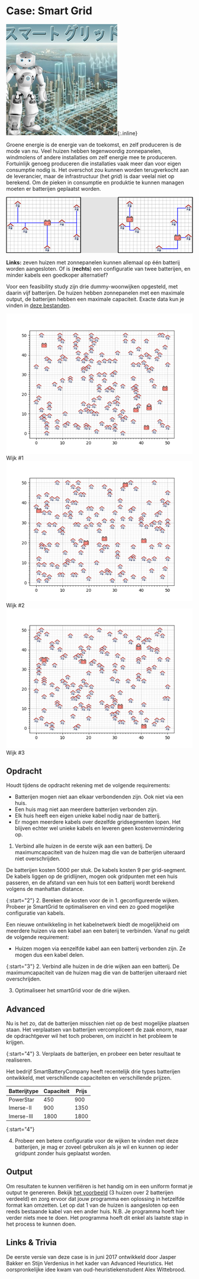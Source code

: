 # Case: Smart Grid

![een fotomontage met als achtergrond een luchtfoto van een grote stad aan zee, waaroverheen in een soort lichtgevende blauwe inkt aanpassingen aan de infrastructuur zijn geprojecteerd, met een nadrukkelijke rol voor een aantal windmolens in zee, en bovenin het plaatje een tekst in niet-latijnse tekens en links nog een Nao humanoid robot die goed in de camera kijkt](Smartgrid.jpg){:.inline}

Groene energie is de energie van de toekomst, en zelf produceren is de mode van nu. Veel huizen hebben tegenwoordig zonnepanelen, windmolens of andere installaties om zelf energie mee te produceren. Fortuinlijk genoeg produceren die installaties vaak meer dan voor eigen consumptie nodig is. Het overschot zou kunnen worden terugverkocht aan de leverancier, maar de infrastructuur (het *grid*) is daar veelal niet op berekend. Om de pieken in consumptie en produktie te kunnen managen moeten er batterijen geplaatst worden.

![](Twogrids.gif)

**Links:** zeven huizen met zonnepanelen kunnen allemaal op één batterij worden aangesloten. Of is (**rechts**) een configuratie van twee batterijen, en minder kabels een goedkoper alternatief?


Voor een feasibility study zijn drie dummy-woonwijken opgesteld, met daarin vijf batterijen. De huizen hebben zonnepanelen met een maximale output, de batterijen hebben een maximale capaciteit. Exacte data kun je vinden in [deze bestanden](Huizen&Batterijen.zip).

![](Wijk1.png) Wijk #1
![](Wijk2.png) Wijk #2
![](Wijk3.png) Wijk #3

## Opdracht

Houdt tijdens de opdracht rekening met de volgende requirements:

* Batterijen mogen niet aan elkaar verbondenden zijn. Ook niet via een huis.
* Een huis mag niet aan meerdere batterijen verbonden zijn.
* Elk huis heeft een eigen unieke kabel nodig naar de batterij.
* Er mogen meerdere kabels over dezelfde gridsegmenten lopen. Het blijven echter wel unieke kabels en leveren geen kostenvermindering op.

1. Verbind alle huizen in de eerste wijk aan een batterij. De maximumcapaciteit van de huizen mag die van de batterijen uiteraard niet overschrijden.

De batterijen kosten 5000 per stuk. De kabels kosten 9 per grid-segment. De kabels liggen op de gridlijnen, mogen ook gridpunten met een huis passeren, en de afstand van een huis tot een batterij wordt berekend volgens de manhattan distance.

{:start="2"}
2. Bereken de kosten voor de in 1. geconfigureerde wijken. Probeer je SmartGrid te optimaliseren en vind een zo goed mogelijke configuratie van kabels.

Een nieuwe ontwikkeling in het kabelnetwerk biedt de mogelijkheid om meerdere huizen via een kabel aan een baterij te verbinden. Vanaf nu geldt de volgende requirement:

* Huizen mogen via eenzelfde kabel aan een batterij verbonden zijn. Ze mogen dus een kabel delen.

{:start="3"}
2. Verbind alle huizen in de drie wijken aan een batterij. De maximumcapaciteit van de huizen mag die van de batterijen uiteraard niet overschrijden.

3. Optimaliseer het smartGrid voor de drie wijken.

## Advanced  

Nu is het zo, dat de batterijen misschien niet op de best mogelijke plaatsen staan. Het verplaatsen van batterijen vercompliceert de zaak enorm, maar de opdrachtgever wil het toch proberen, om inzicht in het probleem te krijgen.

{:start="4"}
3. Verplaats de batterijen, en probeer een beter resultaat te realiseren.

Het bedrijf SmartBatteryCompany heeft recentelijk drie types batterijen ontwikkeld, met verschillende capaciteiten en verschillende prijzen.

|Batterijtype | Capaciteit | Prijs |
| --- | --- | --- |
| PowerStar | 450 | 900 |
| Imerse-II | 900 | 1350 |
| Imerse-III | 1800 | 1800 |

{:start="4"}

4. Probeer een betere configuratie voor de wijken te vinden met deze batterijen, je mag er zoveel gebruiken als je wil en kunnen op ieder gridpunt zonder huis geplaatst worden.

## Output

Om resultaten te kunnen verifiëren is het handig om in een uniform format je output te genereren.
Bekijk [het voorbeeld](example_output.json) (3 huizen over 2 batterijen verdeeld) en zorg ervoor dat jouw programma een oplossing in hetzelfde format kan omzetten.
Let op dat 1 van de huizen is aangesloten op een reeds bestaande kabel van een ander huis.
N.B. Je programma hoeft hier verder niets mee te doen. Het programma hoeft dit enkel als laatste stap in het process te kunnen doen.


## Links & Trivia

De eerste versie van deze case is in juni 2017 ontwikkeld door Jasper Bakker en Stijn Verdenius in het kader van Advanced Heuristics. Het oorspronkelijke idee kwam van oud-heuristiekenstudent Alex Wittebrood.
